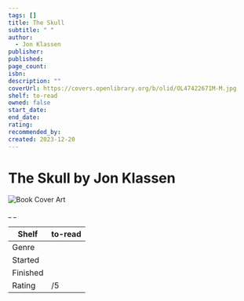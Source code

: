```yaml
---
tags: []
title: The Skull
subtitle: " "
author:
  - Jon Klassen
publisher: 
published: 
page_count: 
isbn: 
description: ""
coverUrl: https://covers.openlibrary.org/b/olid/OL47422671M-M.jpg
shelf: to-read
owned: false
start_date: 
end_date: 
rating: 
recommended_by: 
created: 2023-12-20
---
```


# The Skull by Jon Klassen

![Book Cover Art](https://covers.openlibrary.org/b/olid/OL47422671M-M.jpg)

_ _

| Shelf | to-read |
| --- | --- |
| Genre |  |
| Started |  |
| Finished |  |
| Rating | /5 |

